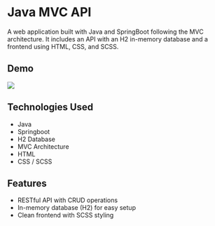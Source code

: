 # Java MVC API

A web application built with Java and SpringBoot following the MVC architecture. It includes an API with an H2 in-memory database and a frontend using HTML, CSS, and SCSS.

## Demo

![](https://i.imgur.com/7Bv3EDa.gif)

## Technologies Used
- Java
- Springboot
- H2 Database
- MVC Architecture
- HTML
- CSS / SCSS

## Features
- RESTful API with CRUD operations
- In-memory database (H2) for easy setup
- Clean frontend with SCSS styling

